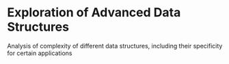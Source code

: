 # Exploration of Advanced Data Structures 

Analysis of complexity of different data structures, including their specificity for certain applications
